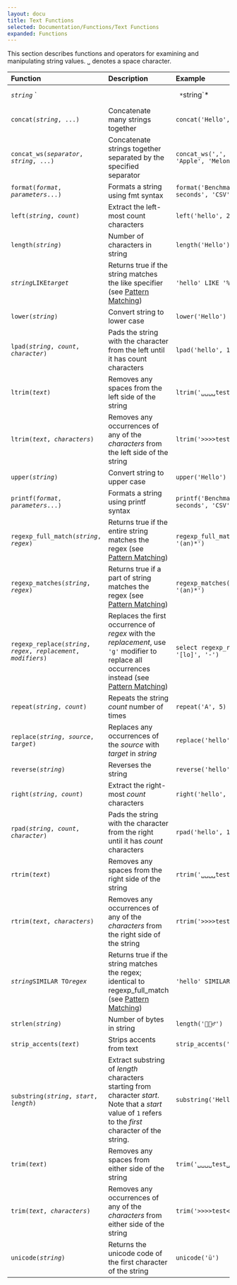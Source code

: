 ```yaml
---
layout: docu
title: Text Functions
selected: Documentation/Functions/Text Functions
expanded: Functions
---
```

This section describes functions and operators for examining and manipulating string values. `␣` denotes a space character.

| Function | Description | Example | Result |
|:---|:---|:---|:---|
| *`string`* `||` *`string`* | String concatenation | `'Duck' || 'DB'` | `DuckDB` |
| `concat(`*`string`*`, ...)` | Concatenate many strings together | `concat('Hello', ' ', 'World')` | `Hello World` |
| `concat_ws(`*`separator`*`, `*`string`*`, ...)` | Concatenate strings together separated by the specified separator | `concat_ws(',', 'Banana', 'Apple', 'Melon')` | `Banana,Apple,Melon` |
| `format(`*`format`*`, `*`parameters`*`...)` | Formats a string using fmt syntax | `format('Benchmark "{}" took {} seconds', 'CSV', 42)` | `Benchmark "CSV" took 42 seconds` |
| `left(`*`string`*`, `*`count`*`)`| Extract the left-most count characters | `left('hello', 2)` | `he` |
| `length(`*`string`*`)` | Number of characters in string | `length('Hello')` | `5` |
| *`string`*` LIKE `*`target`* | Returns true if the string matches the like specifier (see [Pattern Matching](/docs/sql/functions/patternmatching)) | `'hello' LIKE '%lo'` | `true` |
| `lower(`*`string`*`)` | Convert string to lower case | `lower('Hello')` | `hello` |
| `lpad(`*`string`*`, `*`count`*`, `*`character`*`)`| Pads the string  with the character from the left until it has count characters | `lpad('hello', 10, '>')` | `>>>>>hello` |
| `ltrim(`*`text`*`)`| Removes any spaces from the left side of the string | `ltrim('␣␣␣␣test␣␣')` | `test␣␣` |
| `ltrim(`*`text`*`, `*`characters`*`)`| Removes any occurrences of any of the *characters* from the left side of the string | `ltrim('>>>>test<<', '><')` | `test<<` |
| `upper(`*`string`*`)`| Convert string to upper case | `upper('Hello')` | `HELLO` |
| `printf(`*`format`*`, `*`parameters`*`...)` | Formats a string using printf syntax | `printf('Benchmark "%s" took %d seconds', 'CSV', 42)` | `Benchmark "CSV" took 42 seconds`     |
| `regexp_full_match(`*`string`*`, `*`regex`*`)`| Returns true if the entire string matches the regex (see [Pattern Matching](/docs/sql/functions/patternmatching)) | `regexp_full_match('anabanana', '(an)*')` | `false` |
| `regexp_matches(`*`string`*`, `*`regex`*`)`| Returns true if a part of string matches the regex (see [Pattern Matching](/docs/sql/functions/patternmatching)) | `regexp_matches('anabanana', '(an)*')` | `true` |
| `regexp_replace(`*`string`*`, `*`regex`*`, `*`replacement`*`, `*`modifiers`*`)`| Replaces the first occurrence of *regex* with the *replacement*, use `'g'` modifier to replace all occurrences instead (see [Pattern Matching](/docs/sql/functions/patternmatching)) | `select regexp_replace('hello', '[lo]', '-')` | `he-lo` |
| `repeat(`*`string`*`, `*`count`*`)`| Repeats the string *count* number of times | `repeat('A', 5)` | `AAAAA` |
| `replace(`*`string`*`, `*`source`*`, `*`target`*`)`| Replaces any occurrences of the *source* with *target* in *string* | `replace('hello', 'l', '-')` | `he--o` |
| `reverse(`*`string`*`)`| Reverses the string | `reverse('hello')` | `olleh` |
| `right(`*`string`*`, `*`count`*`)`| Extract the right-most *count* characters | `right('hello', 3)` | `llo` |
| `rpad(`*`string`*`, `*`count`*`, `*`character`*`)`| Pads the string with the character from the right until it has *count* characters | `rpad('hello', 10, '<')` | `hello<<<<<` |
| `rtrim(`*`text`*`)`| Removes any spaces from the right side of the string | `rtrim('␣␣␣␣test␣␣')` | `␣␣␣␣test` |
| `rtrim(`*`text`*`, `*`characters`*`)`| Removes any occurrences of any of the *characters* from the right side of the string | `rtrim('>>>>test<<', '><')` | `>>>>test` |
| *`string`*` SIMILAR TO `*`regex`* | Returns true if the string matches the regex; identical to regexp_full_match (see [Pattern Matching](/docs/sql/functions/patternmatching)) | `'hello' SIMILAR TO 'l+'` | `false` |
| `strlen(`*`string`*`)` | Number of bytes in string | `length('🤦🏼‍♂️')` | `1` |
| `strip_accents(`*`text`*`)`| Strips accents from text | `strip_accents('mühleisen')` | `muhleisen` |
| `substring(`*`string`*`, `*`start`*`, `*`length`*`)` | Extract substring of *length* characters starting from character *start*. Note that a *start* value of `1` refers to the *first* character of the string. | `substring('Hello', 2, 2)` | `el` |
| `trim(`*`text`*`)`| Removes any spaces from either side of the string | `trim('␣␣␣␣test␣␣')` | `test` |
| `trim(`*`text`*`, `*`characters`*`)`| Removes any occurrences of any of the *characters* from either side of the string | `trim('>>>>test<<', '><')` | `test` |
| `unicode(`*`string`*`)`| Returns the unicode code of the first character of the string | `unicode('ü')` | `252` |
